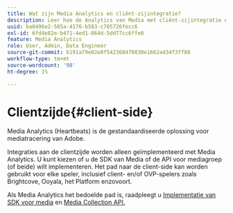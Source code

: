 ```yaml
---
title: Wat zijn Media Analytics en cliënt-zijintegratie?
description: Leer hoe de Analytics van Media met cliënt-zijintegratie en de SDK van Media en/of de Inzameling API van Media werkt.
uuid: ba0496e2-585a-4176-b583-c705726fecc6
exl-id: 6fd4e82e-b471-4ed1-864d-5dd77cc6ffe0
feature: Media Analytics
role: User, Admin, Data Engineer
source-git-commit: b191a79e02e0f542368470830e1662a434f3ff88
workflow-type: tm+mt
source-wordcount: '98'
ht-degree: 1%

---
```


# Clientzijde{#client-side}

Media Analytics (Heartbeats) is de gestandaardiseerde oplossing voor mediatracering van Adobe.

Integraties aan de clientzijde worden alleen geïmplementeerd met Media Analytics. U kunt kiezen of u de SDK van Media of de API voor mediagroep (of beide) wilt implementeren. Het pad naar de client-side kan worden gebruikt voor elke speler, inclusief client- en/of OVP-spelers zoals Brightcove, Ooyala, het Platform enzovoort.

Als Media Analytics het bedoelde pad is, raadpleegt u [Implementatie van SDK voor media](/help/implementation/media-sdk/media-sdk-overview.md) en [Media Collection API.](/help/implementation/media-collection-api/mc-api-overview.md)
